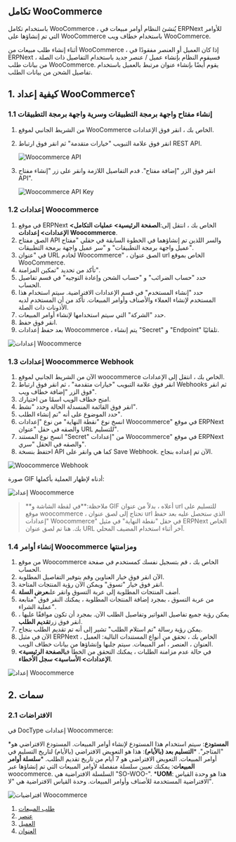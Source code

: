 ## تكامل WooCommerce

باستخدام تكامل WooCommerce ، يُنشئ النظام أوامر مبيعات في ERPNext للأوامر التي تم إنشاؤها على WooCommerce باستخدام خطاف ويب WooCommerce.

أثناء إنشاء طلب مبيعات من WooCommerce ، إذا كان العميل أو العنصر مفقودًا في ERPNext ، فسيقوم النظام بإنشاء عميل / عنصر جديد باستخدام التفاصيل ذات الصلة من بيانات طلب WooCommerce. يقوم أيضًا بإنشاء عنوان مرتبط بالعميل باستخدام تفاصيل الشحن من بيانات الطلب.

## 1. كيفية إعداد WooCommerce؟

### 1.1 إنشاء مفتاح واجهة برمجة التطبيقات وسرية واجهة برمجة التطبيقات

1. من الشريط الجانبي لموقع WooCommerce الخاص بك ، انقر فوق الإعدادات.
2. انقر فوق علامة التبويب "خيارات متقدمة" ثم انقر فوق ارتباط REST API.
    
    ![Woocommerce API](https://docs.erpnext.com/files/wc-add-key.png)
    
3. انقر فوق الزر "إضافة مفتاح". قدم التفاصيل اللازمة وانقر على زر "إنشاء مفتاح API".
    
    ![Woocommerce API Key](https://docs.erpnext.com/files/wc-generate-keys.png)
    

### 1.2 إعدادات Woocommerce

1. في موقع ERPNext الخاص بك ، انتقل إلى:**الصفحة الرئيسية> عمليات التكامل> الإعدادات> إعدادات Woocommerce**.
2. الصق مفتاح API والسر اللذين تم إنشاؤهما في الخطوة السابقة في حقلي "مفتاح عميل واجهة برمجة التطبيقات" و "سر عميل واجهة برمجة التطبيقات".
3. في "عنوان URL لخادم Woocommerce" ، الصق عنوان url الخاص بموقع WooCommerce.
4. تأكد من تحديد "تمكين المزامنة".
5. حدد "حساب الضرائب" و "حساب الشحن وإعادة التوجيه" في قسم تفاصيل الحساب.
6. حدد "إنشاء المستخدم" في قسم الإعدادات الافتراضية. سيتم استخدام هذا المستخدم لإنشاء العملاء والأصناف وأوامر المبيعات. تأكد من أن المستخدم لديه الأذونات ذات الصلة.
7. حدد "الشركة" التي سيتم استخدامها لإنشاء أوامر المبيعات.
8. انقر فوق حفظ.
9. بعد حفظ إعدادات Woocommerce ، يتم إنشاء "Secret" و "Endpoint" تلقائيًا.

![إعدادات Woocommerce](https://docs.erpnext.com/files/woocommerce-settings.png)

### 1.3 إعدادات Woocommerce Webhook

1. الآن من الشريط الجانبي لموقع woocommerce الخاص بك ، انتقل إلى الإعدادات.
2. انقر فوق علامة التبويب "خيارات متقدمة" ، ثم انقر فوق ارتباط Webhooks ثم انقر فوق الزر "إضافة خطاف ويب".
3. امنح خطاف الويب اسمًا من اختيارك.
4. انقر فوق القائمة المنسدلة الحالة وحدد "نشط".
5. حدد الموضوع على أنه "تم إنشاء الطلب".
6. انسخ نوع "نقطة النهاية" من نوع "إعدادات Woocommerce" في موقع ERPNext والصقه في حقل "عنوان URL للتسليم".
7. انسخ نوع المستند "Secret" من "إعدادات Woocommerce" في موقع ERPNext والصقه في الحقل "سري".
8. احتفظ بنسخة API كما هي وانقر على Save Webhook. الآن تم إعداده بنجاح.

![Woocommerce Webhook](https://docs.erpnext.com/files/wc-webhook.png)

صورة GIF أدناه لإظهار العملية بأكملها:

![إعداد Woocommerce](https://docs.erpnext.com/files/woocommerce-setup.gif)

>**ملاحظة:**في لقطة الشاشة و GIF أعلاه ، بدلاً من عنوان url للتسليم على موقع woocommerce ، تحتاج إلى لصق عنوان url الذي ستحصل عليه بعد حفظ "إعدادات Woocommerce" في حقل "نقطة النهاية" في مثيل ERPNext الخاص بك. هنا تم لصق عنوان URL آخر أثناء استخدام المضيف المحلي.

### 1.4 إنشاء أوامر Woocommerce ومزامنتها

1. من موقع Woocommerce الخاص بك ، قم بتسجيل نفسك كمستخدم في صفحة الحساب.
2. الآن انقر فوق خيار العناوين وقم بتوفير التفاصيل المطلوبة.
3. انقر فوق خيار "تسوق" ويمكن الآن رؤية المنتجات المتاحة.
4. أضف المنتجات المطلوبة إلى عربة التسوق وانقر على**عرض السلة**.
5. من عربة التسوق ، بمجرد إضافة المنتجات المطلوبة ، يمكنك النقر فوق "متابعة عملية الشراء".
6. يمكن رؤية جميع تفاصيل الفواتير وتفاصيل الطلب الآن. بمجرد أن تكون موافقًا عليها ، انقر فوق زر**تقديم الطلب**.
7. يمكن رؤية رسالة "تم استلام الطلب" تشير إلى أنه تم تقديم الطلب بنجاح.
8. الآن في مثيل ERPNext الخاص بك ، تحقق من أنواع المستندات التالية: العميل ، العنوان ، العنصر ، أمر المبيعات. سيتم جلبها وإنشاؤها من بيانات خطاف الويب.
9. في حالة عدم مزامنة الطلبات ، يمكنك التحقق من الخطأ في**الصفحة الرئيسية> الإعدادات> الأساسية> سجل الأخطاء**.

![إعداد Woocommerce](https://docs.erpnext.com/files/woocommerce-order.gif)

## 2. سمات

### 2.1 الافتراضات

في DocType إعدادات Woocommerce:

***المستودع**: سيتم استخدام هذا المستودع لإنشاء أوامر المبيعات. المستودع الافتراضي هو "المتاجر".
***التسليم بعد (بالأيام)**: هذا هو التعويض الافتراضي (بالأيام) لتاريخ التسليم في أوامر المبيعات. التعويض الافتراضي هو 7 أيام من تاريخ تقديم الطلب.
***سلسلة أوامر المبيعات**: يمكنك تعيين سلسلة منفصلة لأوامر المبيعات التي تم إنشاؤها عبر woocommerce. السلسلة الافتراضية هي "SO-WOO-".
***UOM**: هذا هو وحدة القياس الافتراضية المستخدمة للأصناف وأوامر المبيعات. وحدة القياس الافتراضية هي "لا".

![افتراضيات Woocommerce](https://docs.erpnext.com/files/wc-defaults.png)

1. [طلب المبيعات](https://docs.erpnext.com/docs/v13/user/manual/en/selling/sales-order)
2. [عنصر](https://docs.erpnext.com/docs/v13/user/manual/en/stock/item)
3. [العميل](https://docs.erpnext.com/docs/v13/user/manual/en/CRM/customer)
4. [العنوان](https://docs.erpnext.com/docs/v13/user/manual/en/CRM/address)
